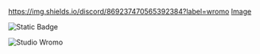 https://img.shields.io/discord/869237470565392384?label=wromo
[Image
](https://img.shields.io/discord/869237470565392384?label=STUDIO%20WROMO%202024)


![Static Badge](https://img.shields.io/badge/:badgeContent)

<img alt="Studio Wromo" src="https://img.shields.io/badge/:StudioWromo">


